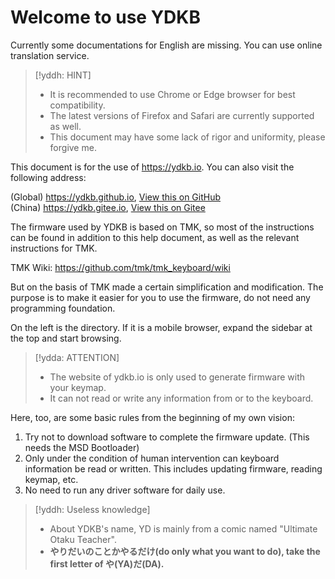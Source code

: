 # Welcome to use YDKB 
Currently some documentations for English are missing. You can use online translation service.

> [!yddh: HINT]
> - It is recommended to use Chrome or Edge browser for best compatibility.
> - The latest versions of Firefox and Safari are currently supported as well.
> - This document may have some lack of rigor and uniformity, please forgive me.

This document is for the use of https://ydkb.io. You can also visit the following address:

(Global) https://ydkb.github.io,  [View this on GitHub](https://github.com/ydkb/ydkb.github.io)<br>
(China) https://ydkb.gitee.io, [View this on Gitee](https://gitee.com/ydkb/ydkb)


The firmware used by YDKB is based on TMK, so most of the instructions can be found in addition to this help document, as well as the relevant instructions for TMK. 

TMK Wiki: https://github.com/tmk/tmk_keyboard/wiki

But on the basis of TMK made a certain simplification and modification. The purpose is to make it easier for you to use the firmware, do not need any programming foundation.

On the left is the directory. If it is a mobile browser, expand the sidebar at the top and start browsing.

> [!ydda: ATTENTION]
> - The website of ydkb.io is only used to generate firmware with your keymap.
> - It can not read or write any information from or to the keyboard.

Here, too, are some basic rules from the beginning of my own vision:
  1. Try not to download software to complete the firmware update. (This needs the MSD Bootloader)
  2. Only under the condition of human intervention can keyboard information be read or written. This includes updating firmware, reading keymap, etc.
  3. No need to run any driver software for daily use.

> [!yddh: Useless knowledge]
> - About YDKB's name, YD is mainly from a comic named "Ultimate Otaku Teacher".
> - **やりだいのことかやるだけ(do only what you want to do), take the first letter of や(YA)だ(DA).**
